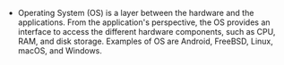 -  Operating System (OS) is a layer between the hardware and the applications. From the application's perspective, the OS provides an interface to access the different hardware components, such as CPU, RAM, and disk storage. Examples of OS are Android, FreeBSD, Linux, macOS, and Windows.